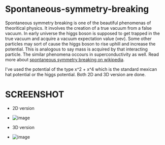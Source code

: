# Spontaneous-symmetry-breaking
Spontaneous symmetry breaking is one of the beautiful phenomenas of theoritical physics. It involves the creation of a true vacuum from a false vacuum. In early universe the higgs boson is supposed to get trapped in the true vacuum and acquire a vacuum expectation value (vev). Some other particles may sort of cause the higgs boson to rise uphill and increase the potential. This is analogous to say mass is acquired by that interacting particle. The similar phenomena occours in superconductivity as well. Read more about [spontaneous symmetry breaking on wikipedia](https://en.wikipedia.org/wiki/Spontaneous_symmetry_breaking).

I've used the potential of the type x^2 + x^4 which is the standard mexican hat potential or the higgs potential. Both 2D and 3D version are done.

# SCREENSHOT
  - 2D version 
  - ![image](http://i.imgur.com/VKF6RbD.png)
   
  - 3D version
  - ![image](http://i.imgur.com/U4L146N.png)
